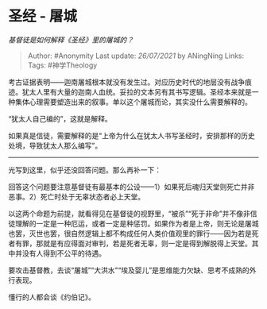 # 圣经 - 屠城
*基督徒是如何解释《圣经》里的屠城的？*

> Author: #Anonymity 
Last update: *26/07/2021* by ANingNing
Links:
Tags: #神学Theology 

考古证据表明——迦南屠城根本就没有发生过。对应历史时代的地层没有战争痕迹。犹太人里有大量的迦南人血统。妥拉的文本另有其书写逻辑。圣经本来就是一种集体心理需要塑造出来的叙事。单以这个屠城而论，其实没什么需要解释的。

“犹太人自己编的”，这就是解释。

如果真是信徒，需要解释的是“上帝为什么在犹太人书写圣经时，安排那样的历史处境，导致犹太人那么编写”。

---

光写到这里，似乎还没回答问题。那么再补一下：

回答这个问题要注意基督徒有最基本的公设——1）如果死后魂归天堂则死亡并非恶事。2）死亡时处于无辜状态者必上天堂。

以这两个命题为前提，就看得见在基督徒的视野里，“被杀”“死于非命”并不像非信徒理解的一定是一种厄运，或者一定是种惩罚。如果作为者是上帝，则无论是屠城也罢，灭世也罢，很自然逻辑上都不构成任何人类价值观里的罪行——因为若是死者有罪，那就是有应得面对审判，若是死者无辜，则一定是得到解脱得上天堂。其中并没有人得到不公平的待遇。

要攻击基督教，去谈“屠城”“大洪水”“埃及婴儿”是思维能力欠缺、思考不成熟的外行表现。

懂行的人都会谈《约伯记》。

  
